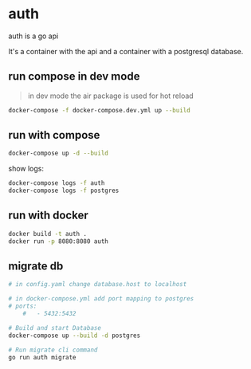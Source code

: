 # auth

auth is a go api

It's a container with the api and a container with a postgresql database.


<!-- <img src="https:///.png" width="100%" height="100%"> -->


## run compose in dev mode

> in dev mode the air package is used for hot reload

```bash
docker-compose -f docker-compose.dev.yml up --build
```

## run with compose

```bash
docker-compose up -d --build
```
show logs:
```bash
docker-compose logs -f auth
docker-compose logs -f postgres
```

## run with docker

```bash
docker build -t auth .
docker run -p 8080:8080 auth
```

## migrate db

```bash
# in config.yaml change database.host to localhost

# in docker-compose.yml add port mapping to postgres
# ports:
    #   - 5432:5432

# Build and start Database
docker-compose up --build -d postgres

# Run migrate cli command
go run auth migrate
```
